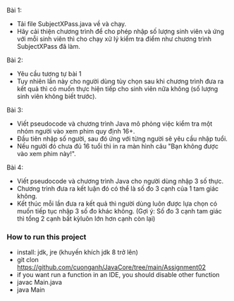 
Bài 1:
- Tải file SubjectXPass.java về và chạy.
- Hãy cải thiện chương trình để cho phép nhập số lượng sinh viên và ứng với mỗi sinh viên thì cho chạy xử lý kiểm tra điểm như chương trình SubjectXPass đã làm.

Bài 2: 
- Yêu cầu tương tự bài 1
- Tuy nhiên lần này cho người dùng tùy chọn sau khi chương trình đưa ra kết quả thì có muốn thực hiện tiếp cho sinh viên nữa không (số lượng sinh viên không biết trước). 

Bài 3: 
- Viết pseudocode và chương  trình Java mô  phỏng việc  kiểm  tra một nhóm người vào xem phim quy định 16+. 
- Đầu tiên nhập số người, sau đó ứng với từng người sẽ yêu cầu nhập tuổi. 
- Nếu người đó chưa đủ 16 tuổi thì in ra màn hình câu "Bạn không được vào xem phim này!".

Bài 4: 
- Viết pseudocode và chương trình Java cho người dùng nhập 3 số thực. 
- Chương trình đưa ra kết luận đó có thể là số đo 3 cạnh của 1 tam giác không.
- Kết thúc mỗi lần đưa ra kết quả thì người dùng luôn được lựa chọn có muốn tiếp tục nhập 3 số đo khác không.
(Gợi ý: Số đo 3 cạnh tam giác thì tổng 2 cạnh bất kỳluôn lớn hơn cạnh còn lại)

### How to run this project
- install: jdk, jre (khuyến khích jdk 8 trở lên) 
- git clon https://github.com/cuonganh/JavaCore/tree/main/Assignment02 
- if you want run a function in an IDE, you should disable other function
- javac Main.java
- java Main
